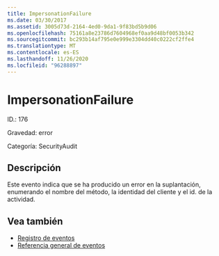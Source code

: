 ```yaml
---
title: ImpersonationFailure
ms.date: 03/30/2017
ms.assetid: 3005d73d-2164-4ed0-9da1-9f83bd5b9d06
ms.openlocfilehash: 75161a8e23786d7604968ef0aa9d48bf0053b342
ms.sourcegitcommit: bc293b14af795e0e999e3304dd40c0222cf2ffe4
ms.translationtype: MT
ms.contentlocale: es-ES
ms.lasthandoff: 11/26/2020
ms.locfileid: "96288897"
---
```

# <a name="impersonationfailure"></a>ImpersonationFailure

ID.: 176  
  
 Gravedad: error  
  
 Categoría: SecurityAudit  
  
## <a name="description"></a>Descripción  

 Este evento indica que se ha producido un error en la suplantación, enumerando el nombre del método, la identidad del cliente y el id. de la actividad.  
  
## <a name="see-also"></a>Vea también

- [Registro de eventos](index.md)
- [Referencia general de eventos](events-general-reference.md)
